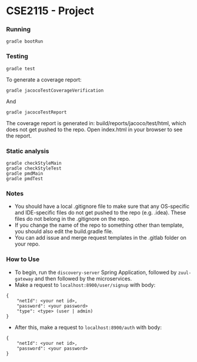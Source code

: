 # CSE2115 - Project

### Running 
`gradle bootRun`

### Testing
```
gradle test
```

To generate a coverage report:
```
gradle jacocoTestCoverageVerification
```


And
```
gradle jacocoTestReport
```
The coverage report is generated in: build/reports/jacoco/test/html, which does not get pushed to the repo. Open index.html in your browser to see the report. 

### Static analysis
```
gradle checkStyleMain
gradle checkStyleTest
gradle pmdMain
gradle pmdTest
```

### Notes
- You should have a local .gitignore file to make sure that any OS-specific and IDE-specific files do not get pushed to the repo (e.g. .idea). These files do not belong in the .gitignore on the repo.
- If you change the name of the repo to something other than template, you should also edit the build.gradle file.
- You can add issue and merge request templates in the .gitlab folder on your repo. 

### How to Use
- To begin, run the `discovery-server` Spring Application, followed by `zuul-gateway` and then followed by the microservices.
- Make a request to `localhost:8900/user/signup` with body:
```
{
    "netId": <your net id>,
    "password": <your password>
    "type": <type> (user | admin)
}
```
- After this, make a request to `localhost:8900/auth` with body: 
```
{
    "netId": <your net id>,
    "password": <your password>
}
```